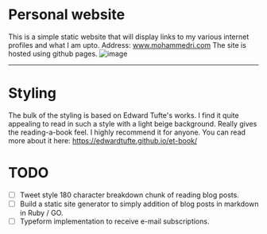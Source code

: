 # Personal website
This is a simple static website that will display links to my various internet profiles and what I am upto.
Address: www.mohammedri.com
The site is hosted using github pages. 
![image](https://user-images.githubusercontent.com/6232733/34442762-36200cb2-ec92-11e7-8231-e7f9dff87c67.png)


---------------------------------------------------------------------------------------

# Styling
The bulk of the styling is based on Edward Tufte's works. I find it quite appealing to read in such a style with a light beige background. Really gives the reading-a-book feel. I highly recommend it for anyone. You can read more about it here: https://edwardtufte.github.io/et-book/

# TODO
- [ ] Tweet style 180 character breakdown chunk of reading blog posts.
- [ ] Build a static site generator to simply addition of blog posts in markdown in Ruby / GO.
- [ ] Typeform implementation to receive e-mail subscriptions.
